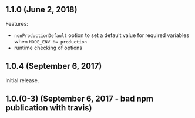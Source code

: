 ## 1.1.0 (June 2, 2018)

Features:

- `nonProductionDefault` option to set a default value for required variables
  when `NODE_ENV != production`
- runtime checking of options

## 1.0.4 (September 6, 2017)

Initial release.

## 1.0.(0-3) (September 6, 2017 - bad npm publication with travis)
